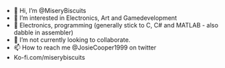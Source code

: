 - 👋 Hi, I’m @MiseryBiscuits
- 👀 I’m interested in Electronics, Art and Gamedevelopment
- 🌱 Electronics, programming (generally stick to C, C# and MATLAB - also dabble in assembler)
- 💞️ I’m not currently looking to collaborate.
- 📫 How to reach me @JosieCooper1999 on twitter 
- Ko-fi.com/miserybiscuits

